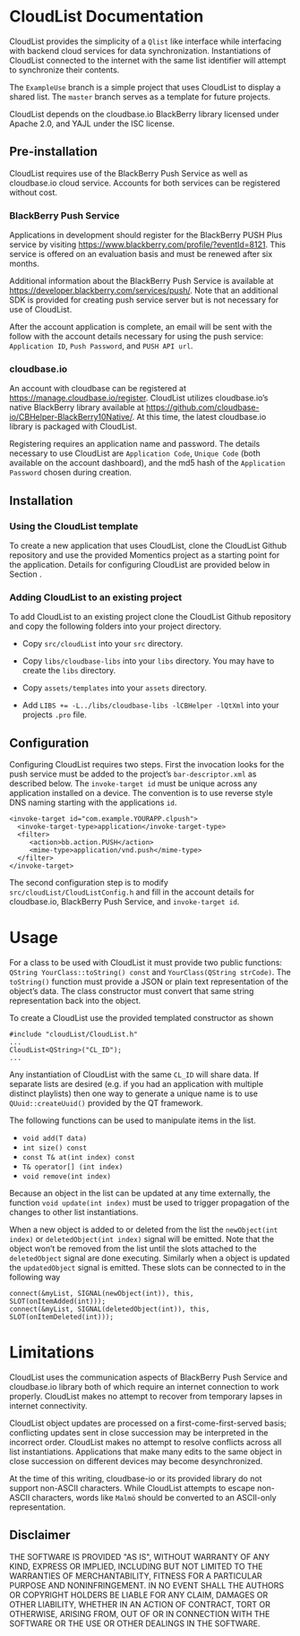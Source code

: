 CloudList Documentation
=======================

CloudList provides the simplicity of a `Qlist` like interface while interfacing with backend cloud services for data synchronization.
Instantiations of CloudList connected to the internet with the same list identifier will attempt to synchronize their contents.

The `ExampleUse` branch is a simple project that uses CloudList to display a shared list.  The `master` branch serves as a template
for future projects.

CloudList depends on the cloudbase.io BlackBerry library licensed under Apache 2.0, and YAJL under the ISC license.

Pre-installation
----------------

CloudList requires use of the BlackBerry Push Service as well as cloudbase.io cloud service. Accounts for both services can be registered without cost.

### BlackBerry Push Service

Applications in development should register for the BlackBerry PUSH Plus service by visiting <https://www.blackberry.com/profile/?eventId=8121>. This service is offered on an evaluation basis and must be renewed after six months.

Additional information about the BlackBerry Push Service is available at <https://developer.blackberry.com/services/push/>. Note that an additional SDK is provided for creating push service server but is not necessary for use of CloudList.

After the account application is complete, an email will be sent with the follow with the account details necessary for using the push service: `Application ID`, `Push Password`, and `PUSH API url`.

### cloudbase.io

An account with cloudbase can be registered at <https://manage.cloudbase.io/register>. CloudList utilizes cloudbase.io’s native BlackBerry library available at <https://github.com/cloudbase-io/CBHelper-BlackBerry10Native/>. At this time, the latest cloudbase.io library is packaged with CloudList.

Registering requires an application name and password. The details necessary to use CloudList are `Application Code`, `Unique Code` (both available on the account dashboard), and the md5 hash of the `Application Password` chosen during creation.

Installation
------------

### Using the CloudList template

To create a new application that uses CloudList, clone the CloudList Github repository and use the provided Momentics project as a starting point for the application. Details for configuring CloudList are provided below in Section .

### Adding CloudList to an existing project

To add CloudList to an existing project clone the CloudList Github repository and copy the following folders into your project directory.

-   Copy `src/cloudList` into your `src` directory.

-   Copy `libs/cloudbase-libs` into your `libs` directory. You may have to create the `libs` directory.

-   Copy `assets/templates` into your `assets` directory.

-   Add `LIBS += -L../libs/cloudbase-libs -lCBHelper -lQtXml` into your projects `.pro` file.



Configuration
-------------

Configuring CloudList requires two steps. First the invocation looks for the push service must be added to the project’s `bar-descriptor.xml` as described below. The `invoke-target id` must be unique across any application installed on a device. The convention is to use reverse style DNS naming starting with the applications `id`.

``` 
<invoke-target id="com.example.YOURAPP.clpush">
  <invoke-target-type>application</invoke-target-type>
  <filter>
     <action>bb.action.PUSH</action>
     <mime-type>application/vnd.push</mime-type>
  </filter>
</invoke-target>
```

The second configuration step is to modify <span>`src/cloudList/CloudListConfig.h`</span> and fill in the account details for cloudbase.io, BlackBerry Push Service, and `invoke-target id`.

Usage
=====

For a class to be used with CloudList it must provide two public functions: `QString YourClass::toString() const` and `YourClass(QString strCode)`. The `toString()` function must provide a JSON or plain text representation of the object’s data. The class constructor must convert that same string representation back into the object.

To create a CloudList use the provided templated constructor as shown

    #include "cloudList/CloudList.h"
    ...
    CloudList<QString>("CL_ID");
    ...

Any instantiation of CloudList with the same `CL_ID` will share data. If separate lists are desired (e.g. if you had an application with multiple distinct playlists) then one way to generate a unique name is to use `QUuid::createUuid()` provided by the QT framework.

The following functions can be used to manipulate items in the list.

-   `void add(T data)`
-   `int size() const`
-   `const T& at(int index) const`
-   `T& operator[] (int index)`
-   `void remove(int index)`

Because an object in the list can be updated at any time externally, the function `void update(int index)` must be used to trigger propagation of the changes to other list instantiations.

When a new object is added to or deleted from the list the `newObject(int index)` or `deletedObject(int index)` signal will be emitted. Note that the object won’t be removed from the list until the slots attached to the `deletedObject` signal are done executing. Similarly when a object is updated the `updatedObject` signal is emitted. These slots can be connected to in the following way

    connect(&myList, SIGNAL(newObject(int)), this, SLOT(onItemAdded(int)));
    connect(&myList, SIGNAL(deletedObject(int)), this, SLOT(onItemDeleted(int)));
	
Limitations
===========

CloudList uses the communication aspects of BlackBerry Push Service and cloudbase.io library both of which require an internet connection to work properly. CloudList makes no attempt to recover from temporary lapses in internet connectivity.

CloudList object updates are processed on a first-come-first-served basis; conflicting updates sent in close succession may be interpreted in the incorrect order. CloudList makes no attempt to resolve conflicts across all list instantiations. Applications that make many edits to the same object in close succession on different devices may become desynchronized.

At the time of this writing, cloudbase-io or its provided library do not support non-ASCII characters. While CloudList attempts to escape non-ASCII characters, words like `Malmö` should be converted to an ASCII-only representation.
	
## Disclaimer

THE SOFTWARE IS PROVIDED "AS IS", WITHOUT WARRANTY OF ANY KIND, EXPRESS OR IMPLIED, INCLUDING BUT NOT LIMITED TO THE WARRANTIES OF MERCHANTABILITY, FITNESS FOR A PARTICULAR PURPOSE AND NONINFRINGEMENT. IN NO EVENT SHALL THE AUTHORS OR COPYRIGHT HOLDERS BE LIABLE FOR ANY CLAIM, DAMAGES OR OTHER LIABILITY, WHETHER IN AN ACTION OF CONTRACT, TORT OR OTHERWISE, ARISING FROM, OUT OF OR IN CONNECTION WITH THE SOFTWARE OR THE USE OR OTHER DEALINGS IN THE SOFTWARE.
